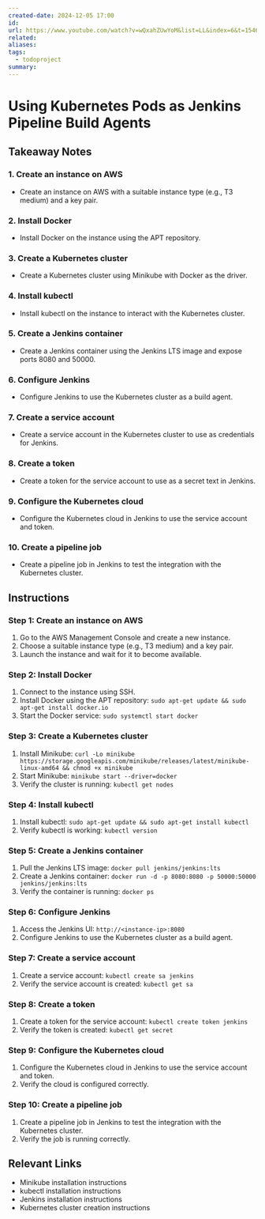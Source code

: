 ```yaml
---
created-date: 2024-12-05 17:00
id: 
url: https://www.youtube.com/watch?v=wQxahZUwYoM&list=LL&index=6&t=1546s
related: 
aliases: 
tags:
  - todoproject
summary:
---
```

# **Using Kubernetes Pods as Jenkins Pipeline Build Agents**

## **Takeaway Notes**

### 1. Create an instance on AWS

- Create an instance on AWS with a suitable instance type (e.g., T3 medium) and a key pair.

### 2. Install Docker

- Install Docker on the instance using the APT repository.

### 3. Create a Kubernetes cluster

- Create a Kubernetes cluster using Minikube with Docker as the driver.

### 4. Install kubectl

- Install kubectl on the instance to interact with the Kubernetes cluster.

### 5. Create a Jenkins container

- Create a Jenkins container using the Jenkins LTS image and expose ports 8080 and 50000.

### 6. Configure Jenkins

- Configure Jenkins to use the Kubernetes cluster as a build agent.

### 7. Create a service account

- Create a service account in the Kubernetes cluster to use as credentials for Jenkins.

### 8. Create a token

- Create a token for the service account to use as a secret text in Jenkins.

### 9. Configure the Kubernetes cloud

- Configure the Kubernetes cloud in Jenkins to use the service account and token.

### 10. Create a pipeline job

- Create a pipeline job in Jenkins to test the integration with the Kubernetes cluster.

## **Instructions**

### Step 1: Create an instance on AWS

1. Go to the AWS Management Console and create a new instance.
2. Choose a suitable instance type (e.g., T3 medium) and a key pair.
3. Launch the instance and wait for it to become available.

### Step 2: Install Docker

1. Connect to the instance using SSH.
2. Install Docker using the APT repository: `sudo apt-get update && sudo apt-get install docker.io`
3. Start the Docker service: `sudo systemctl start docker`

### Step 3: Create a Kubernetes cluster

1. Install Minikube: `curl -Lo minikube https://storage.googleapis.com/minikube/releases/latest/minikube-linux-amd64 && chmod +x minikube`
2. Start Minikube: `minikube start --driver=docker`
3. Verify the cluster is running: `kubectl get nodes`

### Step 4: Install kubectl

1. Install kubectl: `sudo apt-get update && sudo apt-get install kubectl`
2. Verify kubectl is working: `kubectl version`

### Step 5: Create a Jenkins container

1. Pull the Jenkins LTS image: `docker pull jenkins/jenkins:lts`
2. Create a Jenkins container: `docker run -d -p 8080:8080 -p 50000:50000 jenkins/jenkins:lts`
3. Verify the container is running: `docker ps`

### Step 6: Configure Jenkins

1. Access the Jenkins UI: `http://<instance-ip>:8080`
2. Configure Jenkins to use the Kubernetes cluster as a build agent.

### Step 7: Create a service account

1. Create a service account: `kubectl create sa jenkins`
2. Verify the service account is created: `kubectl get sa`

### Step 8: Create a token

1. Create a token for the service account: `kubectl create token jenkins`
2. Verify the token is created: `kubectl get secret`

### Step 9: Configure the Kubernetes cloud

1. Configure the Kubernetes cloud in Jenkins to use the service account and token.
2. Verify the cloud is configured correctly.

### Step 10: Create a pipeline job

1. Create a pipeline job in Jenkins to test the integration with the Kubernetes cluster.
2. Verify the job is running correctly.

## **Relevant Links**

- Minikube installation instructions
- kubectl installation instructions
- Jenkins installation instructions
- Kubernetes cluster creation instructions